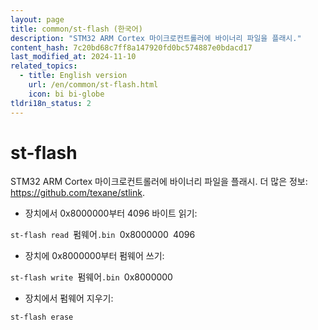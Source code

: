 ```yaml
---
layout: page
title: common/st-flash (한국어)
description: "STM32 ARM Cortex 마이크로컨트롤러에 바이너리 파일을 플래시."
content_hash: 7c20bd68c7ff8a147920fd0bc574887e0bdacd17
last_modified_at: 2024-11-10
related_topics:
  - title: English version
    url: /en/common/st-flash.html
    icon: bi bi-globe
tldri18n_status: 2
---
```

# st-flash

STM32 ARM Cortex 마이크로컨트롤러에 바이너리 파일을 플래시.
더 많은 정보: <https://github.com/texane/stlink>.

- 장치에서 0x8000000부터 4096 바이트 읽기:

`st-flash read `<span class="tldr-var badge badge-pill bg-dark-lm bg-white-dm text-white-lm text-dark-dm font-weight-bold">펌웨어</span>`.bin `<span class="tldr-var badge badge-pill bg-dark-lm bg-white-dm text-white-lm text-dark-dm font-weight-bold">0x8000000</span>` `<span class="tldr-var badge badge-pill bg-dark-lm bg-white-dm text-white-lm text-dark-dm font-weight-bold">4096</span>

- 장치에 0x8000000부터 펌웨어 쓰기:

`st-flash write `<span class="tldr-var badge badge-pill bg-dark-lm bg-white-dm text-white-lm text-dark-dm font-weight-bold">펌웨어</span>`.bin `<span class="tldr-var badge badge-pill bg-dark-lm bg-white-dm text-white-lm text-dark-dm font-weight-bold">0x8000000</span>

- 장치에서 펌웨어 지우기:

`st-flash erase`
